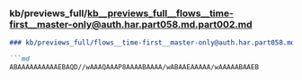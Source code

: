 ### kb/previews_full/kb__previews_full__flows__time-first__master-only@auth.har.part058.md.part002.md

```md
### kb/previews_full/flows__time-first__master-only@auth.har.part058.md (part 002)

```md
ABAAAAAAAAAAEBAQD//wAAAQAAAP8AAAABAAAA/wABAAEAAAAA/wAAAAABAAEB
```

```

```
